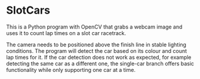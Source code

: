 # SlotCars

This is a Python program with OpenCV that grabs a webcam image and uses it to count lap times on a slot car racetrack.

The camera needs to be positioned above the finish line in stable lighting conditions. 
The program will detect the car based on its colour and count lap times for it.
If the car detection does not work as expected, for example detecting the same car as a different one,
the single-car branch offers basic functionality while only supporting one car at a time.
